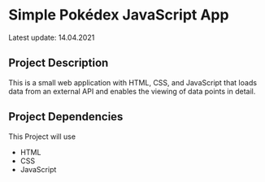 # Simple Pokédex JavaScript App

Latest update: 14.04.2021

## Project Description
This is a small web application with HTML, CSS, and JavaScript that loads
data from an external API and enables the viewing of data points in detail.

## Project Dependencies

This Project will use

* HTML
* CSS
* JavaScript
 
